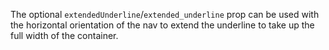 The optional `extendedUnderline`/`extended_underline` prop can be used with the horizontal orientation of the nav to extend the underline to take up the full width of the container. 